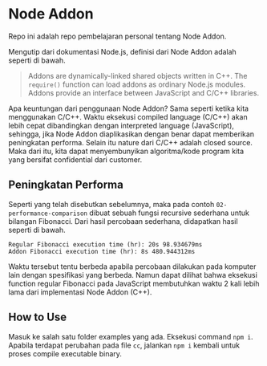 # Node Addon

Repo ini adalah repo pembelajaran personal tentang Node Addon.

Mengutip dari dokumentasi Node.js, definisi dari Node Addon adalah seperti di bawah.

> Addons are dynamically-linked shared objects written in C++. The `require()` function can load addons as ordinary Node.js modules. Addons provide an interface between JavaScript and C/C++ libraries.

Apa keuntungan dari penggunaan Node Addon? Sama seperti ketika kita menggunakan C/C++. Waktu eksekusi compiled language (C/C++) akan lebih cepat dibandingkan dengan interpreted language (JavaScript), sehingga, jika Node Addon diaplikasikan dengan benar dapat memberikan peningkatan performa. Selain itu nature dari C/C++ adalah closed source. Maka dari itu, kita dapat menyembunyikan algoritma/kode program kita yang bersifat confidential dari customer.

## Peningkatan Performa

Seperti yang telah disebutkan sebelumnya, maka pada contoh `02-performance-comparison` dibuat sebuah fungsi recursive sederhana untuk bilangan Fibonacci. Dari hasil percobaan sederhana, didapatkan hasil seperti di bawah.

```
Regular Fibonacci execution time (hr): 20s 98.934679ms
Addon Fibonacci execution time (hr): 8s 480.944312ms
```

Waktu tersebut tentu berbeda apabila percobaan dilakukan pada komputer lain dengan spesifikasi yang berbeda. Namun dapat dilihat bahwa eksekusi function regular Fibonacci pada JavaScript membutuhkan waktu 2 kali lebih lama dari implementasi Node Addon (C++).

## How to Use

Masuk ke salah satu folder examples yang ada. Eksekusi command `npm i`. Apabila terdapat perubahan pada file `cc`, jalankan `npm i` kembali untuk proses compile executable binary.